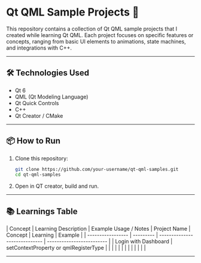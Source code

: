 # Qt QML Sample Projects 🚀

This repository contains a collection of Qt QML sample projects that I created while learning Qt QML. Each project focuses on specific features or concepts, ranging from basic UI elements to animations, state machines, and integrations with C++.

---

## 🛠️ Technologies Used

- Qt 6
- QML (Qt Modeling Language)
- Qt Quick Controls
- C++ 
- Qt Creator / CMake

---

## 📦 How to Run

1. Clone this repository:
   ```bash
   git clone https://github.com/your-username/qt-qml-samples.git
   cd qt-qml-samples

2. Open in QT creator, build and run.

---

## 📚 Learnings Table

 | Concept | Learning Description | Example Usage / Notes
| Project Name    	| Concept	| Learning						| Example					|
| ----------------- | ---------	| ----------------------------- | -------------------------	|
| Login with Dashboard		| 	 setContextProperty or qmlRegisterType   	|								|							|
| 			| 	     	|								|							|
| 	    			| 	    	|								|							|


---
